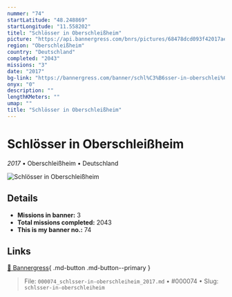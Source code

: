 ```yaml
---
nummer: "74"
startLatitude: "48.248869"
startLongitude: "11.558202"
titel: "Schlösser in Oberschleißheim"
picture: "https://api.bannergress.com/bnrs/pictures/68478dcd093f42017ae41b3a7757c17b"
region: "Oberschleißheim"
country: "Deutschland"
completed: "2043"
missions: "3"
date: "2017"
bg-link: "https://bannergress.com/banner/schl%C3%B6sser-in-oberschlei%C3%9Fheim-429e"
onyx: "0"
description: ""
lengthKMeters: ""
umap: ""
title: "Schlösser in Oberschleißheim"
---
```

# Schlösser in Oberschleißheim

*2017* • Oberschleißheim • Deutschland

![Schlösser in Oberschleißheim](https://api.bannergress.com/bnrs/pictures/68478dcd093f42017ae41b3a7757c17b)

## Details

- **Missions in banner:** 3
- **Total missions completed:** 2043
- **This is my banner no.:** 74




## Links
[🔗 Bannergress](https://bannergress.com/banner/schl%C3%B6sser-in-oberschlei%C3%9Fheim-429e){ .md-button .md-button--primary }



> File: `000074_schlsser-in-oberschleiheim_2017.md` • #000074 • Slug: `schlsser-in-oberschleiheim`
